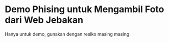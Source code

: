 # Demo Phising untuk Mengambil Foto dari Web Jebakan

Hanya untuk demo, gunakan dengan resiko masing masing.
